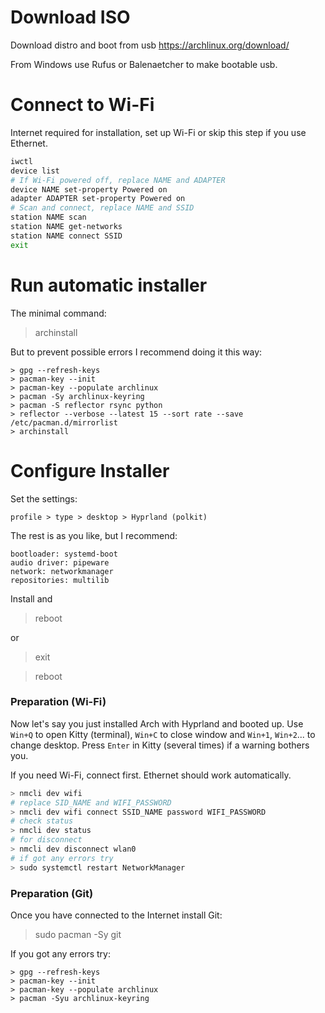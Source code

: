 # Download ISO

Download distro and boot from usb https://archlinux.org/download/

From Windows use Rufus or Balenaetcher to make bootable usb.

# Connect to Wi-Fi

Internet required for installation, set up Wi-Fi or skip this step if you use Ethernet.

```bash
iwctl
device list
# If Wi-Fi powered off, replace NAME and ADAPTER
device NAME set-property Powered on
adapter ADAPTER set-property Powered on
# Scan and connect, replace NAME and SSID
station NAME scan
station NAME get-networks
station NAME connect SSID
exit
```

# Run automatic installer

The minimal command:

> archinstall

But to prevent possible errors I recommend doing it this way:

```
> gpg --refresh-keys
> pacman-key --init
> pacman-key --populate archlinux
> pacman -Sy archlinux-keyring
> pacman -S reflector rsync python
> reflector --verbose --latest 15 --sort rate --save /etc/pacman.d/mirrorlist
> archinstall
```

# Configure Installer

Set the settings:

	profile > type > desktop > Hyprland (polkit)

The rest is as you like, but I recommend:

	bootloader: systemd-boot
	audio driver: pipeware
	network: networkmanager
	repositories: multilib

Install and

> reboot

or 

> exit

> reboot

### Preparation (Wi-Fi)

Now let's say you just installed Arch with Hyprland and booted up. Use `Win+Q` to open Kitty (terminal), `Win+C` to close window and `Win+1`, `Win+2`... to change desktop. Press `Enter` in Kitty (several times) if a warning bothers you.

If you need Wi-Fi, connect first. Ethernet should work automatically.

```bash
> nmcli dev wifi
# replace SID_NAME and WIFI_PASSWORD
> nmcli dev wifi connect SSID_NAME password WIFI_PASSWORD
# check status
> nmcli dev status
# for disconnect
> nmcli dev disconnect wlan0
# if got any errors try
> sudo systemctl restart NetworkManager
```

### Preparation (Git)

Once you have connected to the Internet install Git:

> sudo pacman -Sy git

If you got any errors try:

```
> gpg --refresh-keys
> pacman-key --init
> pacman-key --populate archlinux
> pacman -Syu archlinux-keyring
```